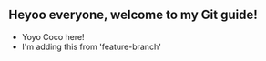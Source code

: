 ## Heyoo everyone, welcome to my Git guide!


- Yoyo Coco here!
- I'm adding this from 'feature-branch'